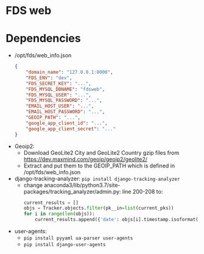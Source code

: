# FDS web

# Dependencies
- /opt/fds/web_info.json
    ``` json
    {
        "domain_name": "127.0.0.1:8000",
        "FDS_ENV": "dev",
        "FDS_SECRET_KEY": "...",
        "FDS_MYSQL_DBNAME": "fdsweb",
        "FDS_MYSQL_USER": "...",
        "FDS_MYSQL_PASSWORD": "...",
        "EMAIL_HOST_USER": "...",
        "EMAIL_HOST_PASSWORD": "...",
        "GEOIP_PATH": "...",
        "google_app_client_id": "...",
        "google_app_client_secret": "..."
    }
    ```
- Geoip2:
    + Download GeoLite2 City and GeoLite2 Country gzip files from https://dev.maxmind.com/geoip/geoip2/geolite2/
    + Extract and put them to the GEOIP_PATH which is defined in /opt/fds/web_info.json
- django-tracking-analyzer: `pip install django-tracking-analyzer`
    + change anaconda3/lib/python3.7/site-packages/tracking_analyzer/admin.py: line 200-208 to:
        ```python
        current_results = []
        objs = Tracker.objects.filter(pk__in=list(current_pks))
        for i in range(len(objs)):
            current_results.append({'date': objs[i].timestamp.isoformat()[:16], 'requests': i+1 })
        ```
- user-agents:
    + `pip install pyyaml ua-parser user-agents`
    + `pip install django-user-agents`